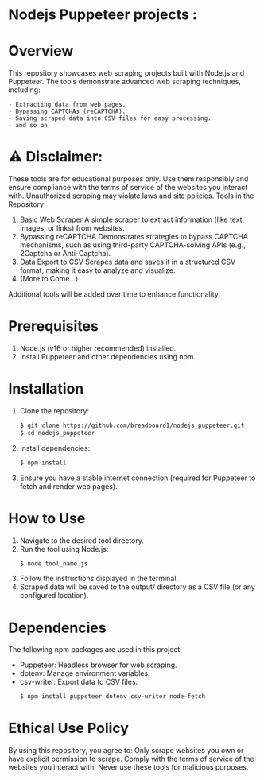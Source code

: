 # Nodejs Puppeteer projects :
# Overview
This repository showcases web scraping projects built with Node.js and Puppeteer. The tools demonstrate advanced web scraping techniques, including:

    - Extracting data from web pages.
    - Bypassing CAPTCHAs (reCAPTCHA).
    - Saving scraped data into CSV files for easy processing.
    - and so on

# ⚠️ Disclaimer:
These tools are for educational purposes only. Use them responsibly and ensure compliance with the terms of service of the websites you interact with. Unauthorized scraping may violate laws and site policies.
Tools in the Repository
1. Basic Web Scraper
    A simple scraper to extract information (like text, images, or links) from websites.
2. Bypassing reCAPTCHA
    Demonstrates strategies to bypass CAPTCHA mechanisms, such as using third-party CAPTCHA-solving APIs (e.g., 2Captcha or Anti-Captcha).
3. Data Export to CSV
    Scrapes data and saves it in a structured CSV format, making it easy to analyze and visualize.
4. (More to Come...)

Additional tools will be added over time to enhance functionality.

# Prerequisites
1. Node.js (v16 or higher recommended) installed.
2. Install Puppeteer and other dependencies using npm.

# Installation
1. Clone the repository:
    ```bash
    $ git clone https://github.com/breadboard1/nodejs_puppeteer.git
    $ cd nodejs_puppeteer

2. Install dependencies:
    ```bash
    $ npm install

3. Ensure you have a stable internet connection (required for Puppeteer to fetch and render web pages).

# How to Use

1. Navigate to the desired tool directory.
2. Run the tool using Node.js:
    ```bash
    $ node tool_name.js
3. Follow the instructions displayed in the terminal.
4. Scraped data will be saved to the output/ directory as a CSV file (or any configured location).


# Dependencies
The following npm packages are used in this project:

- Puppeteer: Headless browser for web scraping.
- dotenv: Manage environment variables.
- csv-writer: Export data to CSV files.
    ```bash
    $ npm install puppeteer dotenv csv-writer node-fetch

# Ethical Use Policy

By using this repository, you agree to:
    Only scrape websites you own or have explicit permission to scrape.
    Comply with the terms of service of the websites you interact with.
    Never use these tools for malicious purposes.

